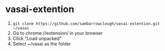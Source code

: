 # vasai-extention

1. ```git clone https://github.com/sambarrowclough/vasai-extention.git ~/vasai```
2. Go to chrome://extension/ in your browser
3. Click "Load unpacked"
4. Select ~/vasai as the folder
